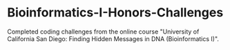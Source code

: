 # Bioinformatics-I-Honors-Challenges
Completed coding challenges from the online course "University of California San Diego: Finding Hidden Messages in DNA (Bioinformatics I)".
